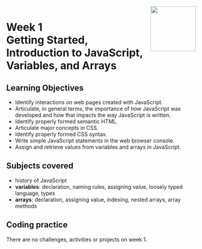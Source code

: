 <a href="../">
  <img src="/img/JavaScript_Basics_logo.avif" width="120" align="right">
</a>

# Week 1 <br> Getting Started, Introduction to JavaScript, Variables, and Arrays

## Learning Objectives
- Identify interactions on web pages created with JavaScript.
- Articulate, in general terms, the importance of how JavaScript was developed and how that impacts the way JavaScript is written.
- Identify properly formed semantic HTML.
- Articulate major concepts in CSS.
- Identify properly formed CSS syntax.
- Write simple JavaScript statements in the web browser console.
- Assign and retrieve values from variables and arrays in JavaScript.

## Subjects covered
- history of JavaScript
- **variables**: declaration, naming rules, assigning value, loosely typed language, types
- **arrays**: declaration, assigning value, indexing, nested arrays, array methods


## Coding practice

There are no challenges, activities or projects on week 1.
